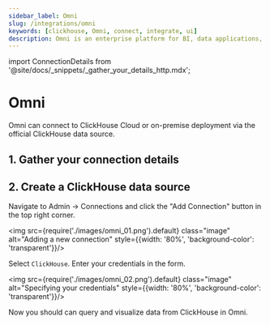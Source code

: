 ```yaml
---
sidebar_label: Omni
slug: /integrations/omni
keywords: [clickhouse, Omni, connect, integrate, ui]
description: Omni is an enterprise platform for BI, data applications, and embedded analytics that helps you explore and share insights in real time.
---
```


import ConnectionDetails from '@site/docs/_snippets/_gather_your_details_http.mdx';

# Omni

Omni can connect to ClickHouse Cloud or on-premise deployment via the official ClickHouse data source.

## 1. Gather your connection details

<ConnectionDetails />

## 2. Create a ClickHouse data source

Navigate to Admin -> Connections and click the "Add Connection" button in the top right corner.

<img src={require('./images/omni_01.png').default} class="image" alt="Adding a new connection" style={{width: '80%', 'background-color': 'transparent'}}/>
<br/>

Select `ClickHouse`. Enter your credentials in the form.

<img src={require('./images/omni_02.png').default} class="image" alt="Specifying your credentials" style={{width: '80%', 'background-color': 'transparent'}}/>
<br/>

Now you should can query and visualize data from ClickHouse in Omni.
